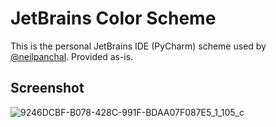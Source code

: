 # JetBrains Color Scheme

This is the personal JetBrains IDE (PyCharm) scheme used by [@neilpanchal](https://github.com/neilpanchal). Provided as-is.

## Screenshot

![9246DCBF-B078-428C-991F-BDAA07F087E5_1_105_c](https://github.com/user-attachments/assets/8237629d-2bfe-4b2c-9676-8e797dbe695c)
